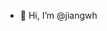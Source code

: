 - 👋 Hi, I’m @jiangwh

<!---
jiangwh/jiangwh is a ✨ special ✨ repository because its `README.md` (this file) appears on your GitHub profile.
You can click the Preview link to take a look at your changes.
--->
